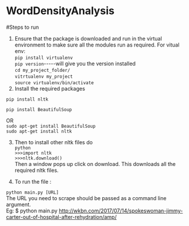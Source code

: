 # WordDensityAnalysis
#Steps to run <br />

1.	Ensure that the package is downloaded and run in the virtual environment to make sure all the modules run as required.
For vitual env:<br />
`pip install virtualenv`<br />
`pip version`-----will give you the version installed<br />
`cd my_project_folder/`<br />
`vitrtualenv my_project`<br />
`source virtualenv/bin/activate`<br />
2.	Install the required packages<br />

`pip install nltk`<br />

`pip install BeautifulSoup`<br />

OR<br />
	`sudo apt-get install BeautifulSoup`<br />
	`sudo apt-get install nltk`<br />


3.	Then to install other nltk files do<br />
`python`<br />
`>>>import nltk`<br />
`>>>nltk.download()`<br />
Then a window pops up click on download.
This downloads all the required nltk files.

4.	To run the file :<br />

`python main.py [URL]`<br />
The URL you need to scrape should be passed as a command line argument.<br />
Eg: $ python main.py http://wkbn.com/2017/07/14/spokeswoman-jimmy-carter-out-of-hospital-after-rehydration/amp/



